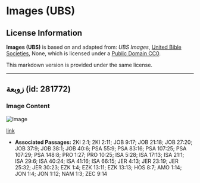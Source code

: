 # Images (UBS)

## License Information

**Images (UBS)** is based on and adapted from: _UBS Images_, [United Bible Societies](https://unitedbiblesocieties.org/), None, which is licensed under a [Public Domain CC0](https://creativecommons.org/public-domain/cc0/).

This markdown version is provided under the same license.



--------------------------------

## زوبعة (id: 281772)

### Image Content

![Image](https://cdn.aquifer.bible/aquifer-content/resources/Media/WEB-0908_whirlwind.jpg)

[link](https://cdn.aquifer.bible/aquifer-content/resources/Media/WEB-0908_whirlwind.jpg)

* **Associated Passages:** 2KI 2:1; 2KI 2:11; JOB 9:17; JOB 21:18; JOB 27:20; JOB 37:9; JOB 38:1; JOB 40:6; PSA 55:9; PSA 83:16; PSA 107:25; PSA 107:29; PSA 148:8; PRO 1:27; PRO 10:25; ISA 5:28; ISA 17:13; ISA 21:1; ISA 29:6; ISA 40:24; ISA 41:16; ISA 66:15; JER 4:13; JER 23:19; JER 25:32; JER 30:23; EZK 1:4; EZK 13:11; EZK 13:13; HOS 8:7; AMO 1:14; JON 1:4; JON 1:12; NAM 1:3; ZEC 9:14

